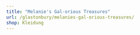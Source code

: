 ```yaml
---
title: "Melanie's Gal-orious Treasures"
url: /glastonbury/melanies-gal-orious-treasures/
shop: Kleidung
---
```

